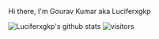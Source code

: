 Hi there, I'm Gourav Kumar aka Luciferxgkp

![Luciferxgkp's github stats](https://github-readme-stats.vercel.app/api?username=Luciferxgkp&show_icons=true&theme=radical&count_private=true&include_all_commits=true&hide_border=true)
![visitors](https://visitor-badge.glitch.me/badge?page_id=Luciferxgkp.Luciferxgkp)

